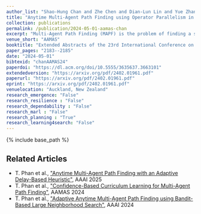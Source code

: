 ```yaml
---
author_list: "Shao-Hung Chan and Zhe Chen and Dian-Lun Lin and Yue Zhang and Daniel Harabor and Sven Koenig and Tsung-Wei Huang and Thomy Phan"
title: "Anytime Multi-Agent Path Finding using Operator Parallelism in Large Neighborhood Search"
collection: publications
permalink: /publication/2024-05-01-aamas-chan
excerpt: "Multi-Agent Path Finding (MAPF) is the problem of finding a set of collision-free paths for multiple agents in a shared environment while minimizing the sum of travel times. Since the MAPF problem is NP-hard to solve optimally, anytime algorithms are promising to quickly find a solution and keep optimizing it before interrupting. The current state-of-the-art anytime algorithm for MAPF is based on Large Neighborhood Search (LNS), called MAPF-LNS, which is a combinatorial search algorithm that iteratively destroys and repairs a subset of collision-free paths in order to optimize the sum of travel times. However, the destroy and repair operations in MAPF-LNS can be time-consuming, thus limiting the effectiveness due to fewer iterations and scalability w.r.t. the number of agents. In this paper, we propose Destroy-Repair Operation Parallelism for LNS (DROP-LNS), a parallel framework that performs multiple destroy and repair processes simultaneously to explore a larger searching space under a limited time budget. Unlike MAPF-LNS, DROP-LNS is able to exploit parallelized hardware to improve the solution quality. We extend DROP-LNS to two alternatives and conduct experimental evaluations to compare the performance. The results show that DROP-LNS significantly outperforms the state-of-the-art."
venue_short: "AAMAS"
booktitle: "Extended Abstracts of the 23rd International Conference on Autonomous Agents and MultiAgent Systems"
paper_pages: "2183--2185"
date: "2024-05-01"
bibtexid: "chanAAMAS24"
paperdoi: "https://dl.acm.org/doi/10.5555/3635637.3663101"
extendedversion: "https://arxiv.org/pdf/2402.01961.pdf"
paperurl: "https://arxiv.org/pdf/2402.01961.pdf"
eprint: "https://arxiv.org/pdf/2402.01961.pdf"
venuelocation: "Auckland, New Zealand"
research_emergence: "False"
research_resilience : "False"
research_dependability : "False"
research_marl : "False"
research_planning : "True"
research_learning4search: "False"
---
```


{% include base_path %}

## Related Articles
- T. Phan et al., ["Anytime Multi-Agent Path Finding with an Adaptive Delay-Based Heuristic"](https://thomyphan.github.io/publication/2025-02-01-aaai-phan1), AAAI 2025
- T. Phan et al., ["Confidence-Based Curriculum Learning for Multi-Agent Path Finding"](https://thomyphan.github.io/publication/2024-05-01-aamas-phan), AAMAS 2024
- T. Phan et al., ["Adaptive Anytime Multi-Agent Path Finding using Bandit-Based Large Neighborhood Search"](https://thomyphan.github.io/publication/2024-02-01-aaai-phan), AAAI 2024